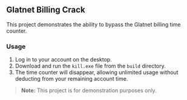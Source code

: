 ## Glatnet Billing Crack

This project demonstrates the ability to bypass the Glatnet billing time counter.

### Usage

1. Log in to your account on the desktop.
2. Download and run the `kill.exe` file from the `build` directory.
3. The time counter will disappear, allowing unlimited usage without deducting from your remaining account time.

> **Note:** This project is for demonstration purposes only.
